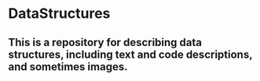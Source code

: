 # DataStructures
## This is a repository for describing data structures, including text and code descriptions, and sometimes images.
